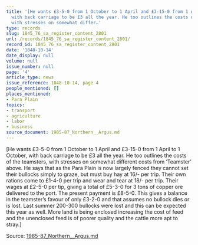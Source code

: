 ```yaml
---
title: '[He wants £3-5-0 from 1 October to 1 April and £3-15-0 from 1 April to 1 October,
  with back carriage to be £3 all the year. He too outlines the costs of the teamsters,
  with stresses on somewhat differ…'
type: records
slug: 1845_76_sa_register_content_2801
url: /records/1845_76_sa_register_content_2801/
record_id: 1845_76_sa_register_content_2801
date: '1848-10-14'
date_display: null
volume: null
issue_number: null
page: '4'
article_type: news
issue_reference: 1848-10-14, page 4
people_mentioned: []
places_mentioned:
- Para Plain
topics:
- transport
- agriculture
- labor
- business
source_document: 1985-87_Northern__Argus.md
---
```


[He wants £3-5-0 from 1 October to 1 April and £3-15-0 from 1 April to 1 October, with back carriage to be £3 all the year.  He too outlines the costs of the teamsters, with stresses on somewhat different costs from ‘Teamster’ above.  He says that as the Para Plain is now largely fenced they cannot set their bullocks simply to graze, but must buy hay at 16/- per trip.  Their own rations come to £1-4-0 per trip and wear and tear at 18/- per trip.  Their wages at £2-5-0 per tip, giving a total of £5-3-0 for 3 tons of copper ore delivered to the port.  The present payment is £8-5-0.  This gives a balance in the teamster’s favour of only £3-2-0 and that assumes no bullock dies or is lost.  Last summer 200-300 bullocks were lost and this can be expected this year as well.  More land is being enclosed increasing the cost of feed and the unenclosed feed is of poorer quality and the cattle more apt to stray.]

Source: [1985-87_Northern__Argus.md](/downloads/markdown/1985-87_Northern__Argus.md)
